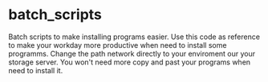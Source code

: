 # batch_scripts
Batch scripts to make installing programs easier. 
Use this code as reference to make your workday more productive when need to install some programms.
Change the path network directly to your enviroment our your storage server. 
You won't need more copy and past your programs when need to install it. 
